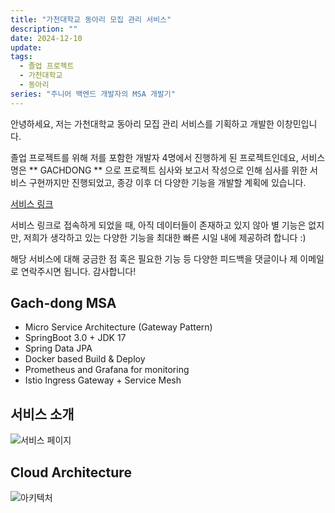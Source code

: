 ```yaml
---
title: "가천대학교 동아리 모집 관리 서비스"
description: ""
date: 2024-12-10
update:
tags:
  - 졸업 프로젝트
  - 가천대학교
  - 동아리
series: "주니어 백엔드 개발자의 MSA 개발기"
---
```


안녕하세요, 저는 가천대학교 동아리 모집 관리 서비스를 기획하고 개발한 이창민입니다.

졸업 프로젝트를 위해 저를 포함한 개발자 4명에서 진행하게 된 프로젝트인데요, 서비스 명은 ** GACHDONG ** 으로 프로젝트 심사와 보고서 작성으로 인해 심사를 위한 서비스 구현까지만 진행되었고, 종강 이후 더 다양한 기능을 개발할 계획에 있습니다.

[서비스 링크](https://www.gachdong.club/)

서비스 링크로 접속하게 되었을 때, 아직 데이터들이 존재하고 있지 않아 별 기능은 없지만, 저희가 생각하고 있는 다양한 기능을 최대한 빠른 시일 내에 제공하려 합니다 :)

해당 서비스에 대해 궁금한 점 혹은 필요한 기능 등 다양한 피드백을 댓글이나 제 이메일로 연락주시면 됩니다. 감사합니다!

## Gach-dong MSA

- Micro Service Architecture (Gateway Pattern)
- SpringBoot 3.0 + JDK 17
- Spring Data JPA
- Docker based Build & Deploy
- Prometheus and Grafana for monitoring
- Istio Ingress Gateway + Service Mesh

## 서비스 소개

![서비스 페이지](https://i.imgur.com/sfTB3Oe.png)

## Cloud Architecture

![아키텍처](https://i.imgur.com/lS1R6Mx.png)
